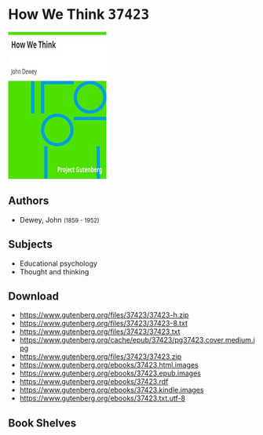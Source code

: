 # How We Think <kbd>37423</kbd>

![](./cover.medium.jpg "")

## Authors


 - Dewey, John <small>(1859 - 1952)</small>

## Subjects


 - Educational psychology
 - Thought and thinking

## Download


 - https://www.gutenberg.org/files/37423/37423-h.zip
 - https://www.gutenberg.org/files/37423/37423-8.txt
 - https://www.gutenberg.org/files/37423/37423.txt
 - https://www.gutenberg.org/cache/epub/37423/pg37423.cover.medium.jpg
 - https://www.gutenberg.org/files/37423/37423.zip
 - https://www.gutenberg.org/ebooks/37423.html.images
 - https://www.gutenberg.org/ebooks/37423.epub.images
 - https://www.gutenberg.org/ebooks/37423.rdf
 - https://www.gutenberg.org/ebooks/37423.kindle.images
 - https://www.gutenberg.org/ebooks/37423.txt.utf-8

## Book Shelves


